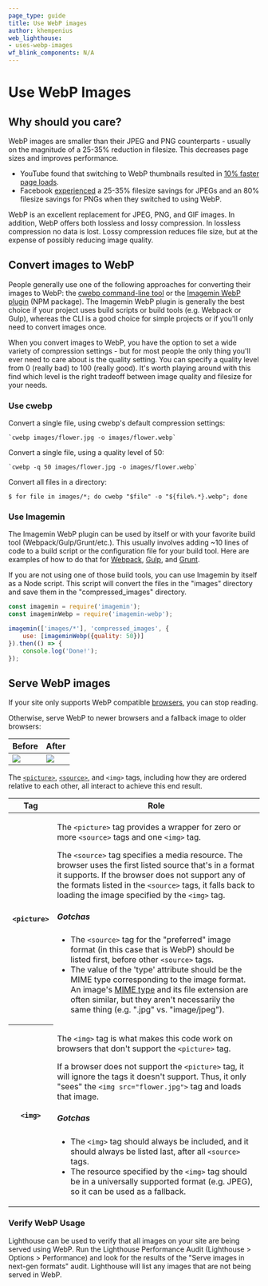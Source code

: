 ```yaml
---
page_type: guide
title: Use WebP images
author: khempenius
web_lighthouse:
- uses-webp-images
wf_blink_components: N/A
---
```


# Use WebP Images

## Why should you care?

WebP images are smaller than their JPEG and PNG counterparts - usually on the
magnitude of a 25-35% reduction in filesize. This decreases page sizes and
improves performance.

+  YouTube found that switching to WebP thumbnails resulted in [10%
    faster page loads](https://www.youtube.com/watch?v=rqXMwLbYEE4).
+  Facebook
    [experienced](https://code.fb.com/android/improving-facebook-on-android/) a
    25-35% filesize savings for JPEGs and an 80% filesize savings for PNGs when
    they switched to using WebP.

WebP is an excellent replacement for JPEG, PNG, and GIF images. In addition,
WebP offers both lossless and lossy compression. In lossless compression no data
is lost. Lossy compression reduces file size, but at the expense of possibly
reducing image quality.

## Convert images to WebP

People generally use one of the following approaches for converting their images
to WebP: the
[cwebp command-line tool](https://developers.google.com/speed/webp/docs/using)
or the [Imagemin WebP plugin](https://github.com/imagemin/imagemin-webp) (NPM
package).
The Imagemin WebP plugin is generally the best choice if your project uses build
scripts or build tools (e.g. Webpack or Gulp), whereas the CLI is a good choice
for simple projects or if you'll only need to convert images once.

When you convert images to WebP, you have the option to set a wide variety of
compression settings - but for most people the only thing you'll ever need to
care about is the quality setting. You can specify a quality level from 0
(really bad) to 100 (really good). It's worth playing around with this find
which level is the right tradeoff between image quality and filesize for your
needs.

### Use cwebp

Convert a single file, using cwebp's default compression settings:

    `cwebp images/flower.jpg -o images/flower.webp`

Convert a single file, using a quality level of 50:

    `cwebp -q 50 images/flower.jpg -o images/flower.webp`

Convert all files in a directory:

   `$ for file in images/*; do cwebp "$file" -o "${file%.*}.webp"; done`

### Use Imagemin

The Imagemin WebP plugin can be used by itself or with your favorite build tool
(Webpack/Gulp/Grunt/etc.). This usually involves adding ~10 lines of code to a
build script or the configuration file for your build tool.
Here are examples of how to do that for
[Webpack](https://glitch.com/~webp-webpack),
[Gulp](https://glitch.com/~webp-gulp), and
[Grunt](https://glitch.com/~webp-grunt).

If you are not using one of those build tools, you can use Imagemin by itself as
a Node script. This script will convert the files in the "images" directory and
save them in the "compressed_images" directory.

```js
const imagemin = require('imagemin');
const imageminWebp = require('imagemin-webp');

imagemin(['images/*'], 'compressed_images', {
    use: [imageminWebp({quality: 50})]
}).then(() => {
    console.log('Done!');
});
```

## Serve WebP images

If your site only supports WebP compatible
[browsers](https://caniuse.com/#search=webp), you can stop reading.

Otherwise, serve WebP to newer browsers and a fallback image to older
browsers:

| Before | After |
|--------|-------|
| <img src="flower.jpg"/> | <picture><source type="image/webp" srcset="flower.webp"><source type="image/jpeg" srcset="flower.jpg"><img src="flower.jpg"></picture> |

The
[`<picture>`](https://developer.mozilla.org/en-US/docs/Web/HTML/Element/picture),
[`<source>`](https://developer.mozilla.org/en-US/docs/Web/HTML/Element/source),
and `<img>` tags, including how they are ordered relative to each other, all
interact to achieve this end result.

<table>
  <thead>
    <tr>
      <th>Tag</th>
      <th>Role</th>
    </tr>
  </thead>
  <tbody>
    <tr>
      <th><code>&lt;picture&gt;</code></th>
      <td>
<p>The <code>&lt;picture&gt;</code> tag provides a wrapper for zero or more
<code>&lt;source&gt;</code> tags and one <code>&lt;img&gt;</code> tag.</p>
<p>The <code>&lt;source&gt;</code> tag specifies a media resource. The browser
uses the first listed source that's in a format it supports. If the browser
does not support any of the formats listed in the <code>&lt;source&gt;</code>
tags, it falls back to loading the image specified by the
<code>&lt;img&gt;</code> tag.</p>
<h5>Gotchas</h5>
<ul>
  <li>The <code>&lt;source&gt;</code> tag for the "preferred" image format (in
      this case that is WebP) should be listed first, before other
      <code>&lt;source&gt;</code> tags.</li>
  <li>The value of the 'type' attribute should be the MIME type corresponding to
      the image format. An image's
      <a href="https://developer.mozilla.org/en-US/docs/Web/HTTP/Basics_of_HTTP/MIME_types/Complete_list_of_MIME_types">
      MIME type</a> and its file extension are often similar, but they aren't
      necessarily the same thing (e.g. ".jpg" vs. "image/jpeg").</li>
</ul>
      </td>
    </tr>
    <tr>
      <th><code>&lt;img&gt;</code></th>
      <td>
<p>The <code>&lt;img&gt;</code> tag is what makes this code work on browsers
that don't support the <code>&lt;picture&gt;</code> tag.</p>
<p>If a browser does not support the <code>&lt;picture&gt;</code> tag, it will
ignore the tags it doesn't support. Thus, it only "sees" the
<code>&lt;img src="flower.jpg"&gt;</code> tag and loads that image.</p>
<h5>Gotchas</h5>
<ul>
  <li>The <code>&lt;img&gt;</code> tag should always be included, and it should
      always be listed last, after all <code>&lt;source&gt;</code> tags.</li>
  <li>The resource specified by the <code>&lt;img&gt;</code> tag should be in a
      universally supported format (e.g. JPEG), so it can be used as a
      fallback.</li>
      </td>
    </tr>
  </tbody>
</table>

### Verify WebP Usage

Lighthouse can be used to verify that all images on your site are being served
using WebP. Run the Lighthouse Performance Audit (Lighthouse > Options >
Performance) and look for the results of the "Serve images in next-gen formats"
audit. Lighthouse will list any images that are not being served in WebP.
